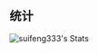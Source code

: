 ## 统计
![suifeng333's Stats](https://github-readme-stats.vercel.app/api?username=suifeng333&theme=vue-dark&show_icons=true&hide_border=true&count_private=true)
